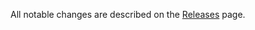 All notable changes are described on the [Releases](https://github.com/Utility/setlogger/releases) page.
